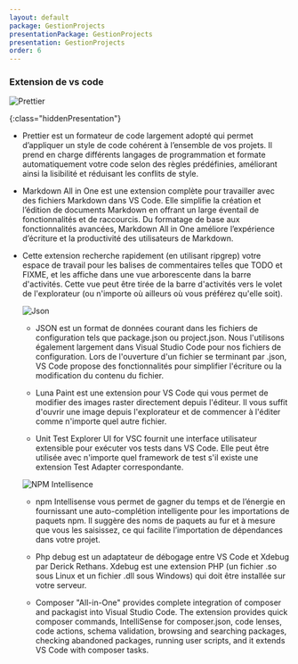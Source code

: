 ```yaml
---
layout: default
package: GestionProjects
presentationPackage: GestionProjects
presentation: GestionProjects
order: 6
---
```

### Extension de vs code

![Prettier](/{{site.baseurl}}/Analyse-Techniques/les-extension/images/3extensions.png)
  
{:class="hiddenPresentation"}
<!-- note -->

  -  Prettier est un formateur de code largement adopté qui permet d’appliquer un style de code cohérent à l’ensemble de vos projets. Il prend en charge différents langages de programmation et formate automatiquement votre code selon des règles prédéfinies, améliorant ainsi la lisibilité et réduisant les conflits de style.

 -  Markdown All in One est une extension complète pour travailler avec des fichiers Markdown dans VS Code. Elle simplifie la création et l’édition de documents Markdown en offrant un large éventail de fonctionnalités et de raccourcis. Du formatage de base aux fonctionnalités avancées, Markdown All in One améliore l’expérience d’écriture et la productivité des utilisateurs de Markdown.

- Cette extension recherche rapidement (en utilisant ripgrep) votre espace de travail pour les balises de commentaires telles que TODO et FIXME, et les affiche dans une vue arborescente dans la barre d'activités. Cette vue peut être tirée de la barre d'activités vers le volet de l'explorateur (ou n'importe où ailleurs où vous préférez qu'elle soit).

  ![Json](/{{site.baseurl}}/Analyse-Techniques/les-extension/images/33Extensions.png)

     - JSON est un format de données courant dans les fichiers de configuration tels que package.json ou project.json. Nous l'utilisons également largement dans Visual Studio Code pour nos fichiers de configuration. Lors de l'ouverture d'un fichier se terminant par .json, VS Code propose des fonctionnalités pour simplifier l'écriture ou la modification du contenu du fichier.

     - Luna Paint est une extension pour VS Code qui vous permet de modifier des images raster directement depuis l'éditeur. Il vous suffit d'ouvrir une image depuis l'explorateur et de commencer à l'éditer comme n'importe quel autre fichier.

    - Unit Test Explorer UI for VSC fournit une interface utilisateur extensible pour exécuter vos tests dans VS Code. Elle peut être utilisée avec n'importe quel framework de test s'il existe une extension Test Adapter correspondante.
  

  
 
   ![NPM Intellisence](/{{site.baseurl}}/Analyse-Techniques/les-extension/images/4extensions.png)
    

    - npm Intellisense vous permet de gagner du temps et de l’énergie en fournissant une auto-complétion intelligente pour les importations de paquets npm. Il suggère des noms de paquets au fur et à mesure que vous les saisissez, ce qui facilite l’importation de dépendances dans votre projet.
  

   - Php debug est un adaptateur de débogage entre VS Code et Xdebug par Derick Rethans. Xdebug est une extension PHP (un fichier .so sous Linux et un fichier .dll sous Windows) qui doit être installée sur votre serveur.
  
  - Composer "All-in-One" provides complete integration of composer and packagist into Visual Studio Code. The extension provides quick composer commands, IntelliSense for composer.json, code lenses, code actions, schema validation, browsing and searching packages, checking abandoned packages, running user scripts, and it extends VS Code with composer tasks.

    
  



<!-- new slide -->
